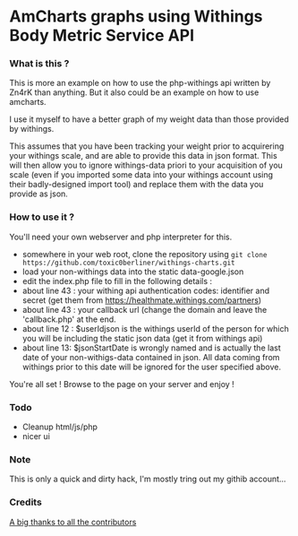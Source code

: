 AmCharts graphs using Withings Body Metric Service API
============

### What is this ?
This is more an example on how to use the php-withings api written by Zn4rK than anything.
But it also could be an example on how to use amcharts.

I use it myself to have a better graph of my weight data than those provided by withings.

This assumes that you have been tracking your weight prior to acquirering your withings scale, and are able to provide this data in json format.
This will then allow you to ignore withings-data priori to your acquisition of you scale (even if you imported some data into your withings account using their badly-designed import tool) and replace them with the data you provide as json.

### How to use it ?
You'll need your own webserver and php interpreter for this.
* somewhere in your web root, clone the repository using `git clone https://github.com/toxic0berliner/withings-charts.git`
* load your non-withings data into the static data-google.json
* edit the index.php file to fill in the following details : 
* about line 43 : your withing api authentication codes: identifier and secret (get them from https://healthmate.withings.com/partners)
* about line 43 : your callback url (change the domain and leave the 'callback.php' at the end.
* about line 12 : $userIdjson is the withings userId of the person for which you will be including the static json data (get it from withings api)
* about line 13: $jsonStartDate is wrongly named and is actually the last date of your non-withigs-data contained in json. All data coming from withings prior to this date will be ignored for the user specified above.

You're all set !  Browse to the page on your server and enjoy !



### Todo

* Cleanup html/js/php
* nicer ui

### Note
This is only a quick and dirty hack, I'm mostly tring out my githib account...

### Credits
[A big thanks to all the contributors](https://github.com/toxic0berliner/withings-charts/graphs/contributors)
